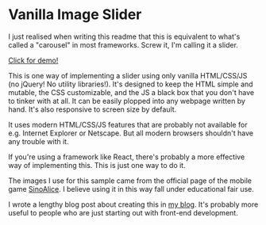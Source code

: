 # Vanilla Image Slider

I just realised when writing this readme that this is equivalent to what's called a "carousel" in most frameworks. Screw it, I'm calling it a slider.

[Click for demo!](https://pseudomon.github.io/img-slider)

This is one way of implementing a slider using only vanilla HTML/CSS/JS (no jQuery! No utility libraries!). It's designed to keep the HTML simple and mutable, the CSS customizable, and the JS a black box that you don't have to tinker with at all. It can be easily plopped into any webpage written by hand. It's also responsive to screen size by default.

It uses modern HTML/CSS/JS features that are probably not available for e.g. Internet Explorer or Netscape. But all modern browsers shouldn't have any trouble with it.

If you're using a framework like React, there's probably a more effective way of implementing this. This is just one way to do it.

The images I use for this sample came from the official page of the mobile game [SinoAlice](https://sinoalice.global/). I believe using it in this way fall under educational fair use.

I wrote a lengthy blog post about creating this in [my blog](https://pseudomon.wordpress.com/2020/04/12/creating-an-image-slider-with-vanilla-html-css-js/). It's probably more useful to people who are just starting out with front-end development.
